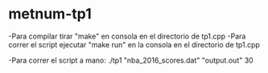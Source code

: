 # metnum-tp1
-Para compilar tirar "make" en consola en el directorio de tp1.cpp
-Para correr el script ejecutar "make run" en la consola en el directorio de tp1.cpp

-Para correr el script a mano:
	./tp1 "nba_2016_scores.dat" "output.out" 30
